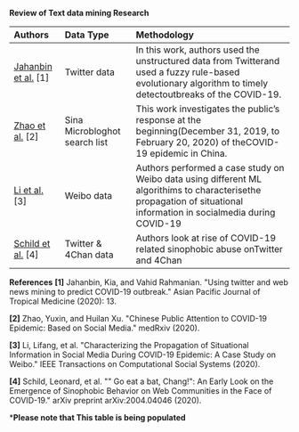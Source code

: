**Review of Text data mining Research**

| Authors |Data Type | Methodology|
| :---  | :--- | :--- |
[Jahanbin et al.](https://www.researchgate.net/profile/Kia_Jahanbin2/publication/339770709_Using_twitter_and_web_news_mining_to_predict_COVID-19_outbreak/links/5e84d4db4585150839b508b7/Using-twitter-and-web-news-mining-to-predict-COVID-19-outbreak.pdf) [1]|Twitter data|In this work, authors used the unstructured data from Twitterand used a fuzzy rule-based evolutionary algorithm to timely detectoutbreaks of the COVID-19.| 
[Zhao et al.](https://www.medrxiv.org/content/medrxiv/early/2020/03/20/2020.03.18.20038026.full.pdf) [2]|Sina Microbloghot search list|This work investigates the public’s response at the beginning(December 31, 2019, to February 20, 2020) of theCOVID-19 epidemic in China.|
[Li et al.](https://ieeexplore.ieee.org/abstract/document/9043580/) [3]|Weibo data|Authors performed a case study on Weibo data using different ML algorithims to characterisethe propagation of situational information in socialmedia during COVID-19|
[Schild et al.](https://arxiv.org/pdf/2004.04046) [4]|Twitter & 4Chan data|Authors look at rise of COVID-19 related sinophobic abuse onTwitter and 4Chan|





**References** 
**[1]** Jahanbin, Kia, and Vahid Rahmanian. "Using twitter and web news mining to predict COVID-19 outbreak." Asian Pacific Journal of Tropical Medicine (2020): 13.

**[2]** Zhao, Yuxin, and Huilan Xu. "Chinese Public Attention to COVID-19 Epidemic: Based on Social Media." medRxiv (2020).

**[3]** Li, Lifang, et al. "Characterizing the Propagation of Situational Information in Social Media During COVID-19 Epidemic: A Case Study on Weibo." IEEE Transactions on Computational Social Systems (2020).

**[4]** Schild, Leonard, et al. "" Go eat a bat, Chang!": An Early Look on the Emergence of Sinophobic Behavior on Web Communities in the Face of COVID-19." arXiv preprint arXiv:2004.04046 (2020).


***Please note that This table is being populated**
